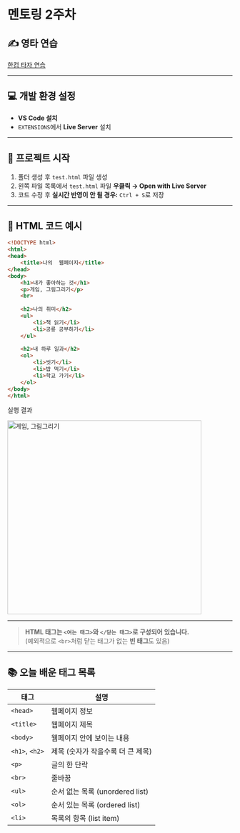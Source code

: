 # 멘토링 2주차

## ✍️ 영타 연습  
[한컴 타자 연습](https://www.hancomtaja.com/ko)

---

## 💻 개발 환경 설정
- **VS Code 설치**
- `EXTENSIONS`에서 **Live Server** 설치

---

## 📁 프로젝트 시작
1. 폴더 생성 후 `test.html` 파일 생성
2. 왼쪽 파일 목록에서 `test.html` 파일 **우클릭 → Open with Live Server**
3. 코드 수정 후 **실시간 반영이 안 될 경우:** `Ctrl + S`로 저장

---

## 🧾 HTML 코드 예시

```html
<!DOCTYPE html>
<html>
<head>
    <title>나의  웹페이지</title>
</head>
<body>
    <h1>내가 좋아하는 것</h1>
    <p>게임, 그림그리기</p>
    <br>
    
    <h2>나의 취미</h2>
    <ul>
        <li>책 읽기</li>
        <li>공룡 공부하기</li>
    </ul>
    
    <h2>내 하루 일과</h2>
    <ol>
        <li>씻기</li>
        <li>밥 먹기</li>
        <li>학교 가기</li>
    </ol>
</body>
</html>
```
실행 결과


<img width="434" alt="게임, 그림그리기" src="https://github.com/user-attachments/assets/156e513c-dcdc-48a0-9213-dcd1472d12c5" />

---

> **HTML 태그는 `<여는 태그>`와 `</닫는 태그>`로 구성되어 있습니다.**  
> (예외적으로 `<br>`처럼 닫는 태그가 없는 **빈 태그**도 있음)

---

## 📚 오늘 배운 태그 목록

| 태그 | 설명 |
|------|------|
| `<head>` | 웹페이지 정보 |
| `<title>` | 웹페이지 제목 |
| `<body>` | 웹페이지 안에 보이는 내용 |
| `<h1>`, `<h2>` | 제목 (숫자가 작을수록 더 큰 제목) |
| `<p>` | 글의 한 단락 |
| `<br>` | 줄바꿈 |
| `<ul>` | 순서 없는 목록 (unordered list) |
| `<ol>` | 순서 있는 목록 (ordered list) |
| `<li>` | 목록의 항목 (list item) |


